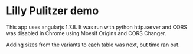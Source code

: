 # Lilly Pulitzer demo

This app uses angularjs 1.7.8. It was run with python http.server and CORS was disabled in Chrome using Moesif Origins and CORS Changer.

Adding sizes from the variants to each table was next, but time ran out.
